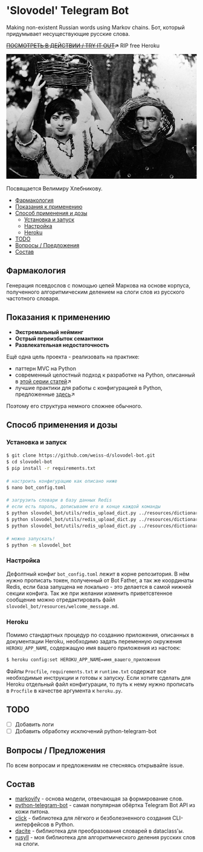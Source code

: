 # 'Slovodel' Telegram Bot
Making non-existent Russian words using Markov chains.
Бот, который придумывает несуществующие русские слова.

~~[ПОСМОТРЕТЬ В ДЕЙСТВИИ / TRY IT OUT](http://t.me/slovodel_bot)↗️~~
RIP free Heroku



![Велимир Хлебников на Украине. Портрет с корзинами. Автор неизвестен.](velimir.png)

Посвящается Велимиру Хлебникову.

  * [Фармакология](#фармакология)
  * [Показания к применению](#показания-к-применению)
  * [Способ применения и дозы](#способ-применения-и-дозы)
     * [Установка и запуск](#установка-и-запуск)
     * [Настройка](#настройка)
     * [Heroku](#heroku)
  * [TODO](#todo)
  * [Вопросы / Предложения](#вопросы--предложения)
  * [Состав](#состав)

## Фармакология
Генерация псевдослов с помощью цепей Маркова на основе корпуса, полученного алгоритмическим делением на слоги слов из русского частотного словаря.

## Показания к применению

* **Экстремальный нейминг**
* **Острый переизбыток семантики**
* **Развлекательная недостаточность**

Ещё одна цель проекта - реализовать на практике:
* паттерн MVC на Python
* современный целостный подход к разработке на Python, описанный в [этой серии статей](https://cjolowicz.github.io/posts/hypermodern-python-01-setup/)↗️
* лучшие практики для работы с конфигурацией в Python, предложенные [здесь](https://www.notion.so/Best-Practices-for-Working-with-Configuration-in-Python-Applications-Preferred-Networks-Research--46a5dee5b1114c66a1eedd8624b67bad#24c930d67a8b452989164f25cc6322cf)↗️

Поэтому его структура немного сложнее обычного.

## Способ применения и дозы
### Установка и запуск
```bash
$ git clone https://github.com/weiss-d/slovodel-bot.git
$ cd slovodel-bot
$ pip install -r requirements.txt

# настроить конфигурацию как описано ниже
$ nano bot_config.toml

# загрузить словари в базу данных Redis
# если есть пароль, дописываем его в конце каждой команды
$ python slovodel_bot/utils/redis_upload_dict.py ../resources/dictionaries/nouns.txt SLOVODEL_DICT 127.0.0.1 6379 0
$ python slovodel_bot/utils/redis_upload_dict.py ../resources/dictionaries/adjectives.txt SLOVODEL_DICT 127.0.0.1 6379 0
$ python slovodel_bot/utils/redis_upload_dict.py ../resources/dictionaries/verbs.txt SLOVODEL_DICT 127.0.0.1 6379 0

# можно запускать!
$ python -m slovodel_bot
```
### Настройка
Дефолтный конфиг `bot_config.toml` лежит в корне репозитория.
В нём нужно прописать токен, полученный от Bot Father, а так же координаты Redis, если база запущена не локально - это делается в самой нижней секции конфига.
Так же при желании изменить приветсвтенное сообщение можно отредактировать файл `slovodel_bot/resources/welcome_message.md`.

### Heroku
Помимо стандартных процедур по созданию приложения, описанных в документации Heroku, необходимо задать переменную окружения `HEROKU_APP_NAME`, содержащую имя вашего приложения из настоек:
```bash
$ heroku config:set HEROKU_APP_NAME=имя_вашего_приложения

```
Файлы `Procfile`, `requirements.txt` и `runtime.txt` содержат все необходимые инструкции и готовы к запуску. Если хотите сделать для Heroku отдельный файл конфигурации, то путь к нему нужно прописать в `Procfile` в качестве аргумента к `heroku.py`.

## TODO
- [ ] Добавить логи
- [ ] Добавить обработку исключений python-telegram-bot

## Вопросы / Предложения
По всем вопросам и предложениям не стесняясь открывайте issue.

## Состав
* [markovify](https://github.com/jsvine/markovify) - основа модели, отвечающая за формирование слов.
* [python-telegram-bot](https://github.com/python-telegram-bot/python-telegram-bot/) - самая популярная обёртка Telegram Bot API из кожи питона.
* [click](https://click.palletsprojects.com/) - библиотека для лёгкого и безболезненного создания CLI-интерфейсов в Python.
* [dacite](https://github.com/konradhalas/dacite) - библиотека для преобразования словарей в dataclass'ы.
* [rusyll](https://github.com/weiss-d/rusyll) - моя библиотека для алгоритмического деления русских слов на слоги.
